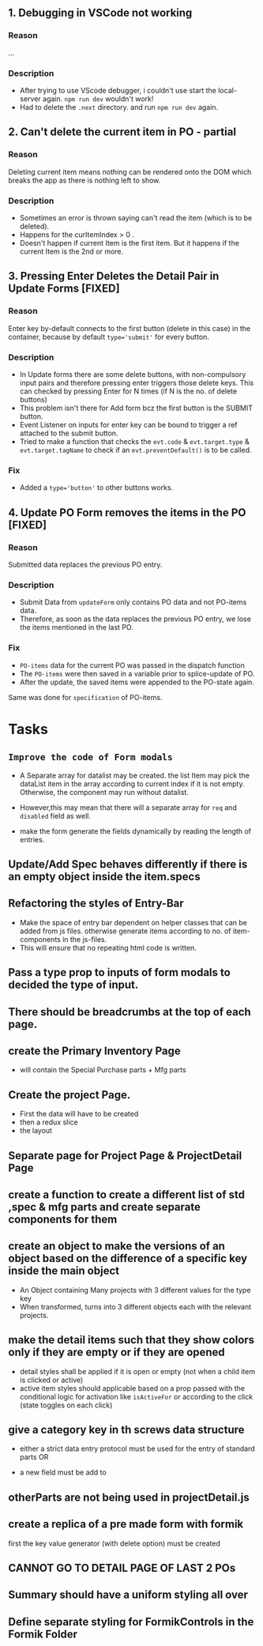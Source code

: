 ## 1. Debugging in VSCode not working

### Reason

...

### Description

- After trying to use VScode debugger, i couldn't use start the local-server again. `npm run dev` wouldn't work!
- Had to delete the `.next` directory. and run `npm run dev` again.

## 2. Can't delete the current item in PO - partial

### Reason

Deleting current item means nothing can be rendered onto the DOM which breaks the app as there is nothing left to show.

### Description

- Sometimes an error is thrown saying can't read the item (which is to be deleted).
- Happens for the curItemIndex > 0 .
- Doesn't happen if current Item is the first item. But it happens if the current Item is the 2nd or more.

## 3. Pressing Enter Deletes the Detail Pair in Update Forms [FIXED]

### Reason

Enter key by-default connects to the first button (delete in this case) in the container, because by default `type='submit'` for every button.

### Description

- In Update forms there are some delete buttons, with non-compulsory input pairs and therefore pressing enter triggers those delete keys. This can checked by pressing Enter for N times (if N is the no. of delete buttons)
- This problem isn't there for Add form bcz the first button is the SUBMIT button.
- Event Listener on inputs for enter key can be bound to trigger a ref attached to the submit button.
- Tried to make a function that checks the `evt.code` & `evt.target.type` & `evt.target.tagName` to check if an `evt.preventDefault()` is to be called.

### Fix

- Added a `type='button'` to other buttons works.

## 4. Update PO Form removes the items in the PO [FIXED]

### Reason

Submitted data replaces the previous PO entry.

### Description

- Submit Data from `updateForm` only contains PO data and not PO-items data.
- Therefore, as soon as the data replaces the previous PO entry, we lose the items mentioned in the last PO.

### Fix

- `PO-items` data for the current PO was passed in the dispatch function
- The `PO-items` were then saved in a variable prior to splice-update of PO.
- After the update, the saved items were appended to the PO-state again.

Same was done for `specification` of PO-items.

<!--
## 4. Title

### Reason

Reason here.

### Description / Notes

- Note # 01.

### Possible / Other Fixes

- Fix # 01.

### Fix

Final Solution here.
 -->

# Tasks

## `Improve the code of Form modals`

- A Separate array for datalist may be created. the list Item may pick the dataList item in the array according to current index if it is not empty. Otherwise, the component may run without datalist.

- However,this may mean that there will a separate array for `req` and `disabled` field as well.

- make the form generate the fields dynamically by reading the length of entries.

## Update/Add Spec behaves differently if there is an empty object inside the item.specs

## Refactoring the styles of Entry-Bar

- Make the space of entry bar dependent on helper classes that can be added from js files. otherwise generate items according to no. of item-components in the js-files.
- This will ensure that no repeating html code is written.

## Pass a type prop to inputs of form modals to decided the type of input.

## There should be breadcrumbs at the top of each page.

## create the Primary Inventory Page

- will contain the Special Purchase parts + Mfg parts

## Create the project Page.

- First the data will have to be created
- then a redux slice
- the layout

## Separate page for Project Page & ProjectDetail Page

## create a function to create a different list of std ,spec & mfg parts and create separate components for them

## create an object to make the versions of an object based on the difference of a specific key inside the main object

- An Object containing Many projects with 3 different values for the type key
- When transformed, turns into 3 different objects each with the relevant projects.

## make the detail items such that they show colors only if they are empty or if they are opened

- detail styles shall be applied if it is open or empty (not when a child item is clicked or active)
- active item styles should applicable based on a prop passed with the conditional logic for activation like `isActiveFor` or according to the click (state toggles on each click)

## give a category key in th screws data structure

- either a strict data entry protocol must be used for the entry of standard parts OR
<!--
id: [id_headType] M {id_head}x{id_length}
  and the data shall be collected by 3 separate input fields of screw entry

 -->

- a new field must be add to

## otherParts are not being used in projectDetail.js

## create a replica of a pre made form with formik

first the key value generator (with delete option) must be created

## CANNOT GO TO DETAIL PAGE OF LAST 2 POs

## Summary should have a uniform styling all over

## Define separate styling for FormikControls in the Formik Folder
